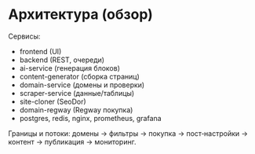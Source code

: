 # Архитектура (обзор)

Сервисы:
- frontend (UI)
- backend (REST, очереди)
- ai-service (генерация блоков)
- content-generator (сборка страниц)
- domain-service (домены и проверки)
- scraper-service (данные/таблицы)
- site-cloner (SeoDor)
- domain-regway (Regway покупка)
- postgres, redis, nginx, prometheus, grafana

Границы и потоки: домены → фильтры → покупка → пост‑настройки → контент → публикация → мониторинг.
